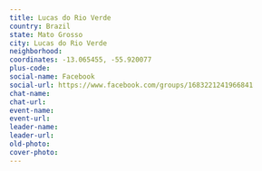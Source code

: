 ```yaml
---
title: Lucas do Rio Verde
country: Brazil
state: Mato Grosso
city: Lucas do Rio Verde
neighborhood: 
coordinates: -13.065455, -55.920077
plus-code:
social-name: Facebook
social-url: https://www.facebook.com/groups/1683221241966841
chat-name:
chat-url:
event-name:
event-url:
leader-name:
leader-url:
old-photo: 
cover-photo:
---
```

